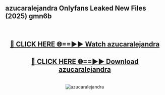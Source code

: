 <h2>azucaralejandra Onlyfans Leaked New Files (2025) gmn6b</h2>
<br>
<div align="center">
<h2><a href="https://mediafiles.top/azucaralejandra&ref=git" rel="nofollow">🔴 CLICK HERE 🌐==►► Watch azucaralejandra</a></h2>
<h2><a href="https://mediafiles.top/azucaralejandra&ref=git" rel="nofollow">🔴 CLICK HERE 🌐==►► Download azucaralejandra</a></h2>
<br>
<a href="https://mediafiles.top/azucaralejandra&ref=git" rel="nofollow" data-target="animated-image.originalLink"><img src="https://i.ibb.co.com/xMMVF88/686577567.gif" alt="azucaralejandra" style="max-width: 100%; display: inline-block;" data-target="animated-image.originalImage"></a>
</div>
<br>
<br>